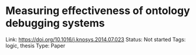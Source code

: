 # Measuring effectiveness of ontology debugging systems

Link: https://doi.org/10.1016/j.knosys.2014.07.023
Status: Not started
Tags: logic, thesis
Type: Paper
